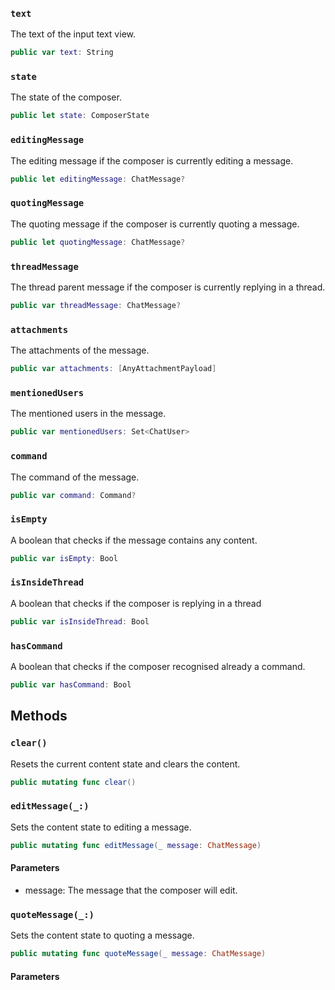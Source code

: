 
### `text`

The text of the input text view.

``` swift
public var text: String
```

### `state`

The state of the composer.

``` swift
public let state: ComposerState
```

### `editingMessage`

The editing message if the composer is currently editing a message.

``` swift
public let editingMessage: ChatMessage?
```

### `quotingMessage`

The quoting message if the composer is currently quoting a message.

``` swift
public let quotingMessage: ChatMessage?
```

### `threadMessage`

The thread parent message if the composer is currently replying in a thread.

``` swift
public var threadMessage: ChatMessage?
```

### `attachments`

The attachments of the message.

``` swift
public var attachments: [AnyAttachmentPayload]
```

### `mentionedUsers`

The mentioned users in the message.

``` swift
public var mentionedUsers: Set<ChatUser>
```

### `command`

The command of the message.

``` swift
public var command: Command?
```

### `isEmpty`

A boolean that checks if the message contains any content.

``` swift
public var isEmpty: Bool 
```

### `isInsideThread`

A boolean that checks if the composer is replying in a thread

``` swift
public var isInsideThread: Bool 
```

### `hasCommand`

A boolean that checks if the composer recognised already a command.

``` swift
public var hasCommand: Bool 
```

## Methods

### `clear()`

Resets the current content state and clears the content.

``` swift
public mutating func clear() 
```

### `editMessage(_:)`

Sets the content state to editing a message.

``` swift
public mutating func editMessage(_ message: ChatMessage) 
```

#### Parameters

  - message: The message that the composer will edit.

### `quoteMessage(_:)`

Sets the content state to quoting a message.

``` swift
public mutating func quoteMessage(_ message: ChatMessage) 
```

#### Parameters

